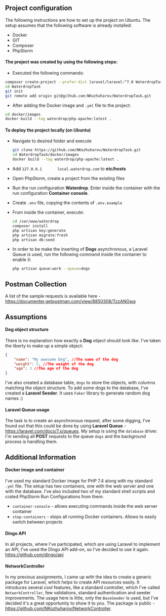 ## Project configuration

The following instructions are how to set up the project on Ubuntu. The setup assumes that the following software is already installed:

* Docker
* GIT
* Composer
* PhpStorm

#### The project was created by using the following steps:

* Executed the following commands:

```sh
composer create-project --prefer-dist laravel/laravel:^7.0 WaterdropTask
cd WaterdropTask
git init
git remote add origin git@github.com:NKozhuharov/WaterdropTask.git
```

* After adding the Docker image and `.yml` file to the project:

```sh
cd docker/images
docker build --tag waterdrop/php-apache:latest .
```

#### To deploy the project locally (on Ubuntu)

* Navigate to desired folder and execute

  ```sh
  git clone https://github.com/NKozhuharov/WaterdropTask.git
  cd WaterdropTask/docker/images
  docker build --tag waterdrop/php-apache:latest .
  ```

* Add `127.0.0.1       local.waterdrop.com` to **etc/hosts**

* Open PhpStorm, create a project from the existing files

* Run the run configuration **Waterdrop**.  Enter inside the container with the run configuration **Container console**.

* Create `.env` file, copying the contents of `.env.example`

* From inside the container, execute:

  ```sh
  cd /var/www/waterdrop
  composer install
  php artisan key:generate
  php artisan migrate:fresh
  php artisan db:seed
  ```

* In order to be make the inserting of **Dogs** asynchronous, a Laravel Queue is used, run the following command inside the container to enable it:

  ```sh
  php artisan queue:work --queue=dogs
  ```

## Postman Collection

A list of the sample requests is available here - https://documenter.getpostman.com/view/8850308/TzzANGwa

## Assumptions

#### Dog object structure

There is no explanation how exactly a **Dog** object should look like. I've taken the liberty to make up a simple object:

```json
{
    "name": "My awesome Dog", //The name of the dog
    "weight": 5, //The weight of the dog
    "age": 3 //The age of the dog
}
```

I've also created a database table, `dogs` to store the objects, with columns matching the object structure. To add some dogs to the database, I've created a **Laravel Seeder**. It uses `Faker` library to generate random dog names :)

#### Laravel Queue usage

The task is to create an asynchronous request, after some digging, I've found out that this could be done by using **Laravel Queue** - https://laravel.com/docs/7.x/queues. My setup is using the `database` driver. I'm sending all **POST** requests to the queue `dogs` and the background process is handling them.

## Additional Information

#### Docker image and container

I've used my standard Docker image for PHP 7.4 along with my standard `.yml` file. The setup has two containers, one with the web server and one with the database. I've also included two of my standard shell scripts and crated PhpStorm Run Configurations from them:

* `container-console` - allows executing commands inside the web server container
* `stop-containers` - stops all running Docker containers. Allows to easily switch between projects

#### Dingo API

In all projects, where I've participated, which are using Laravel to implement an API, I've used the Dingo API add-on, so I've decided to use it again. https://github.com/dingo/api

#### NetworkController

In my previous assignments, I came up with the idea to create a generic package for Laravel, which helps to create API resources easily. It introduces several cool features, like a standard controller, which I've called `NetworkController`, few validations, standard authentication and seeder improvements. The usage here is little, only the `BaseSeeder` is used, but I've decided it's a great opportunity to show it to you. The package is public - https://github.com/NKozhuharov/NetworkController. 
